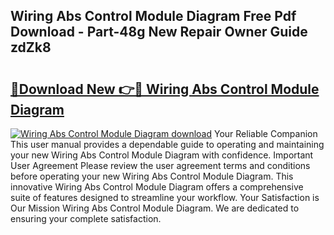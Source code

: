 ## Wiring Abs Control Module Diagram Free Pdf Download - Part-48g New Repair Owner Guide zdZk8

# <h2><a href="http://dfjteqp.blite.top/?on=Wiring+Abs+Control+Module+Diagram">🔗Download New 👉🔴 Wiring Abs Control Module Diagram</a></h2>

[![Wiring Abs Control Module Diagram download](https://i.imgur.com/lujVjoI.png)](http://dfjteqp.blite.top/?on=Wiring+Abs+Control+Module+Diagram)
Your Reliable Companion This user manual provides a dependable guide to operating and maintaining your new Wiring Abs Control Module Diagram with confidence. Important User Agreement Please review the user agreement terms and conditions before operating your new Wiring Abs Control Module Diagram. This innovative Wiring Abs Control Module Diagram offers a comprehensive suite of features designed to streamline your workflow. Your Satisfaction is Our Mission Wiring Abs Control Module Diagram. We are dedicated to ensuring your complete satisfaction.
